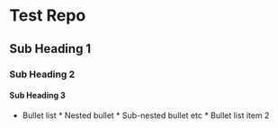 #  Test Repo

## Sub Heading 1

### Sub Heading 2

#### Sub Heading 3


* Bullet list
           * Nested bullet
            * Sub-nested bullet etc
          * Bullet list item 2
